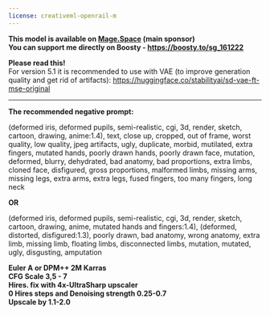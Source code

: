 ```yaml
---
license: creativeml-openrail-m
---
```

<b>This model is available on <a href="https://www.mage.space/">Mage.Space</a> (main sponsor)</b><br>
<b>You can support me directly on Boosty - https://boosty.to/sg_161222</b><br>

<b>Please read this!</b><br>
For version 5.1 it is recommended to use with VAE (to improve generation quality and get rid of artifacts): https://huggingface.co/stabilityai/sd-vae-ft-mse-original<br>

<hr/>

<b>The recommended negative prompt:</b>

(deformed iris, deformed pupils, semi-realistic, cgi, 3d, render, sketch, cartoon, drawing, anime:1.4), text, close up, cropped, out of frame, worst quality, low quality, jpeg artifacts, ugly, duplicate, morbid, mutilated, extra fingers, mutated hands, poorly drawn hands, poorly drawn face, mutation, deformed, blurry, dehydrated, bad anatomy, bad proportions, extra limbs, cloned face, disfigured, gross proportions, malformed limbs, missing arms, missing legs, extra arms, extra legs, fused fingers, too many fingers, long neck<br>

<b>OR</b><br>

(deformed iris, deformed pupils, semi-realistic, cgi, 3d, render, sketch, cartoon, drawing, anime, mutated hands and fingers:1.4), (deformed, distorted, disfigured:1.3), poorly drawn, bad anatomy, wrong anatomy, extra limb, missing limb, floating limbs, disconnected limbs, mutation, mutated, ugly, disgusting, amputation

<b>Euler A or DPM++ 2M Karras<br>
CFG Scale 3,5 - 7<br>
Hires. fix with 4x-UltraSharp upscaler<br>
0 Hires steps and Denoising strength 0.25-0.7<br>
Upscale by 1.1-2.0</b>